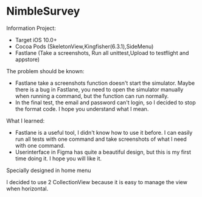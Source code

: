 # NimbleSurvey

Information Project:
- Target iOS 10.0+
- Cocoa Pods (SkeletonView,Kingfisher(6.3.1),SideMenu)
- Fastlane (Take a screenshots, Run all unittest,Upload to testflight and appstore)

The problem should be known:
- Fastlane take a screenshots function doesn't start the simulator. Maybe there is a bug in Fastlane, you need to open the simulator manually when running a command, but the function can run normally.
- In the final test, the email and password can't login, so I decided to stop the format code. I hope you understand what I mean.

What I learned:
- Fastlane is a useful tool, I didn't know how to use it before. I can easily run all tests with one command and take screenshots of what I need with one command.
- Userinterface in Figma has quite a beautiful design, but this is my first time doing it. I hope you will like it.

Specially designed in home menu

I decided to use 2 CollectionView because it is easy to manage the view when horizontal.
